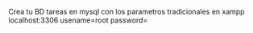 Crea tu BD tareas en mysql con los parametros tradicionales en xampp 
localhost:3306
usename=root 
password=
